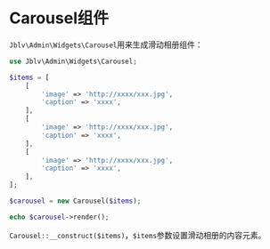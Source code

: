 # Carousel组件

`Jblv\Admin\Widgets\Carousel`用来生成滑动相册组件：

```php
use Jblv\Admin\Widgets\Carousel;

$items = [
    [
        'image' => 'http://xxxx/xxx.jpg',
        'caption' => 'xxxx',
    ],
    [
        'image' => 'http://xxxx/xxx.jpg',
        'caption' => 'xxxx',
    ],
    [
        'image' => 'http://xxxx/xxx.jpg',
        'caption' => 'xxxx',
    ],
];

$carousel = new Carousel($items);

echo $carousel->render();
```

`Carousel::__construct($items)`，`$items`参数设置滑动相册的内容元素。


